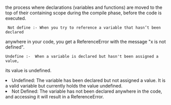   the process where declarations (variables and functions) are moved to the top of their containing scope
  during the compile phase, before the code is executed.

     Not define :- When you try to reference a variable that hasn’t been declared
   anywhere in your code, you get a ReferenceError with the  message "x is not defined".


    Undefine :-  When a variable is declared but hasn't been assigned a value,
   its value is undefined.

  <li> Undefined: The variable has been declared but not assigned a value. It is a valid variable but currently holds the value undefined.</li>

  <li> Not Defined: The variable has not been declared anywhere in the code, and accessing it will result in a ReferenceError.</li>